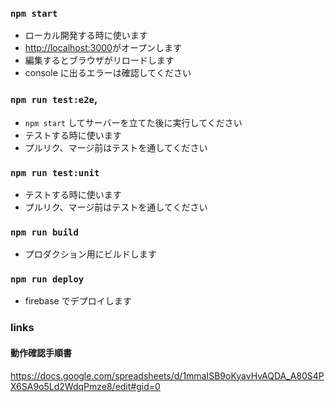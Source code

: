 ### `npm start`

- ローカル開発する時に使います
- [http://localhost:3000](http://localhost:3000)がオープンします
- 編集するとブラウザがリロードします
- console に出るエラーは確認してください

### `npm run test:e2e`,

- `npm start` してサーバーを立てた後に実行してください
- テストする時に使います
- プルリク、マージ前はテストを通してください

### `npm run test:unit`

- テストする時に使います
- プルリク、マージ前はテストを通してください

### `npm run build`

- プロダクション用にビルドします

### `npm run deploy`

- firebase でデプロイします

### links

#### 動作確認手順書

https://docs.google.com/spreadsheets/d/1mmaISB9oKyavHvAQDA_A80S4PX6SA9o5Ld2WdqPmze8/edit#gid=0
